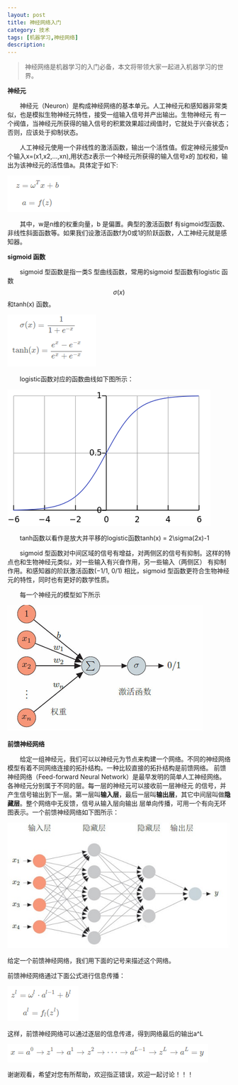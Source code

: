 ```yaml
---
layout: post
title: 神经网络入门
category: 技术
tags: [机器学习,神经网络]
description: 
---
```


>神经网络是机器学习的入门必备，本文将带领大家一起进入机器学习的世界。

**神经元**

　　神经元（Neuron）是构成神经网络的基本单元。人工神经元和感知器非常类似，也是模拟生物神经元特性，接受一组输入信号并产出输出。生物神经元
有一个阀值，当神经元所获得的输入信号的积累效果超过阀值时，它就处于兴奋状态；否则，应该处于抑制状态。

　　人工神经元使用一个非线性的激活函数，输出一个活性值。假定神经元接受n个输入x=(x1,x2,...,xn),用状态z表示一个神经元所获得的输入信号x的
加权和，输出为该神经元的活性值a。具体定于如下:

![](/assets/img/BPNetwork/equation1.png)

　　其中，w是n维的权重向量，b 是偏置。典型的激活函数f 有sigmoid型函数、非线性斜面函数等。如果我们设激活函数f为0或1的阶跃函数，人工神经元就是感知器。

**sigmoid 函数**

　　sigmoid 型函数是指一类S 型曲线函数，常用的sigmoid 型函数有logistic 函数$$\sigma(x)$$ 和tanh(x) 函数。

![](/assets/img/BPNetwork/equation2.png)

　　logistic函数对应的函数曲线如下图所示：

![](/assets/img/blogimg/sigmoid.png)

　　tanh函数以看作是放大并平移的logistic函数tanh(x) = 2\sigma(2x)-1

　　sigmoid 型函数对中间区域的信号有增益，对两侧区的信号有抑制。这样的特点也和生物神经元类似，对一些输入有兴奋作用，另一些输入（两侧区）
有抑制作用。和感知器的阶跃激活函数(−1/1, 0/1) 相比，sigmoid 型函数更符合生物神经元的特性，同时也有更好的数学性质。

　　每一个神经元的模型如下所示

![](/assets/img/blogimg/Perceptron.png)

**前馈神经网络**

　　给定一组神经元，我们可以以神经元为节点来构建一个网络。不同的神经网络模型有着不同网络连接的拓扑结构。一种比较直接的拓扑结构是前馈网络。
前馈神经网络（Feed-forward Neural Network）是最早发明的简单人工神经网络。各神经元分别属于不同的层。每一层的神经元可以接收前一层神经元
的信号，并产生信号输出到下一层。第一层叫**输入层**，最后一层叫**输出层**，其它中间层叫做**隐藏层**。整个网络中无反馈，信号从输入层向输出
层单向传播，可用一个有向无环图表示。一个前馈神经网络如下图所示：

![](/assets/img/blogimg/FeedForwardNeuralNetwork.png)

给定一个前馈神经网络，我们用下面的记号来描述这个网络。

前馈神经网络通过下面公式进行信息传播：

![](/assets/img/BPNetwork/equation3.png)

这样，前馈神经网络可以通过逐层的信息传递，得到网络最后的输出a^L

![](/assets/img/BPNetwork/equation4.png)

谢谢观看，希望对您有所帮助，欢迎指正错误，欢迎一起讨论！！！








　　




　　






  



